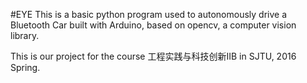 #EYE
This is a basic python program used to autonomously drive a Bluetooth Car built with Arduino, based on opencv, a
computer vision library.

This is our project for the course 工程实践与科技创新IIB in SJTU, 2016 Spring.